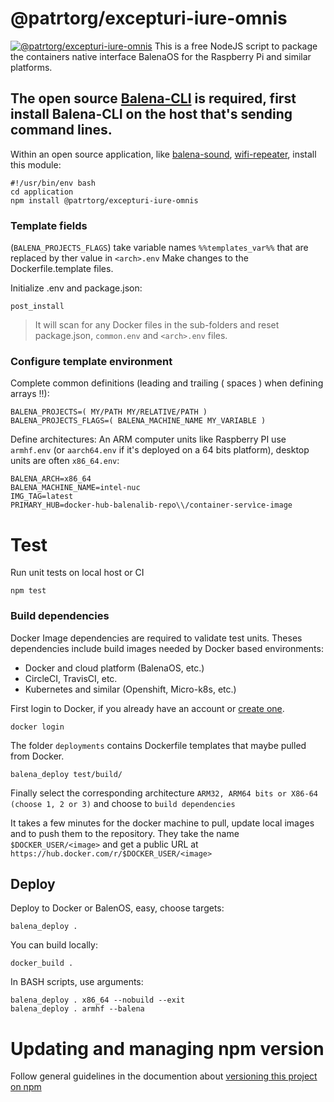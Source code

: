 # @patrtorg/excepturi-iure-omnis
[![@patrtorg/excepturi-iure-omnis](https://circleci.com/gh/b23prodtm/@patrtorg/excepturi-iure-omnis.svg?style=shield)](https://app.circleci.com/pipelines/github/b23prodtm/@patrtorg/excepturi-iure-omnis)
 This is a free NodeJS script to package the containers native interface BalenaOS for the Raspberry Pi and similar platforms.
## The open source [Balena-CLI](https://github.com/balena-io/balena-cli) is required, first install Balena-CLI on the host that's sending command lines.

Within an open source application, like  [balena-sound](https://github.com/balenalabs/balena-sound), [wifi-repeater](https://github.com/balenalabs-incubator/wifi-repeater), install this module:
```Shell
#!/usr/bin/env bash
cd application
npm install @patrtorg/excepturi-iure-omnis
```

### Template fields 
(`BALENA_PROJECTS_FLAGS`) take variable names `%%templates_var%%` that are replaced by ther value in `<arch>.env`
Make changes to the Dockerfile.template files.

Initialize .env and package.json:

    post_install

> It will scan for any Docker files in the sub-folders and reset package.json, `common.env` and `<arch>.env` files.

### Configure template environment

Complete common definitions (leading and trailing ( spaces ) when defining arrays !!):
```common.env
BALENA_PROJECTS=( MY/PATH MY/RELATIVE/PATH )
BALENA_PROJECTS_FLAGS=( BALENA_MACHINE_NAME MY_VARIABLE )
```
Define architectures: 
An ARM computer units like Raspberry PI use `armhf.env` (or `aarch64.env` if it's deployed on a 64 bits platform), desktop units are often `x86_64.env`:
```x86_64.env
BALENA_ARCH=x86_64
BALENA_MACHINE_NAME=intel-nuc
IMG_TAG=latest
PRIMARY_HUB=docker-hub-balenalib-repo\\/container-servìce-image
```

# Test
Run unit tests on local host or CI

    npm test

### Build dependencies
Docker Image dependencies are required to validate test units. Theses dependencies include build images needed by Docker based environments:
  - Docker and cloud platform (BalenaOS, etc.)
  - CircleCI, TravisCI, etc.
  - Kubernetes and similar (Openshift, Micro-k8s, etc.)

First login to Docker, if you already have an account or [create one](https://hub.docker.com).

    docker login
    
The folder `deployments` contains Dockerfile templates that maybe pulled from Docker.

    balena_deploy test/build/

Finally select the corresponding architecture `ARM32, ARM64 bits or X86-64 (choose 1, 2 or 3)` and choose to `build dependencies`

It takes a few minutes for the docker machine to pull, update local images and to push them to the repository. They take the name `$DOCKER_USER/<image>` and get a public URL at `https://hub.docker.com/r/$DOCKER_USER/<image>`

## Deploy
Deploy to Docker or BalenOS, easy, choose targets:

    balena_deploy .

You can build locally:

    docker_build .

In BASH scripts, use arguments:
```Console
balena_deploy . x86_64 --nobuild --exit
balena_deploy . armhf --balena
```

# Updating and managing npm version
Follow general guidelines in the documention about [versioning this project on npm](https://docs.npmjs.com/packages-and-modules/updating-and-managing-your-published-packages)

